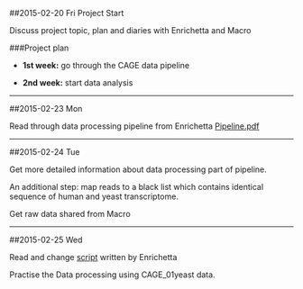 ##2015-02-20 Fri
Project Start

Discuss project topic, plan and diaries with Enrichetta and Macro

###Project plan
-  **1st week:**  go through the CAGE data pipeline

-  **2nd week:**  start data analysis

-----------------------------

##2015-02-23 Mon

Read through data processing pipeline from Enrichetta
[Pipeline.pdf](https://github.com/phite/BB2490_Project/blob/master/Pipeline.pdf)

-------------------------------

##2015-02-24 Tue

Get more detailed information about data processing part of pipeline.

An additional step: map reads to a black list which contains identical sequence of human and yeast transcriptome.

Get raw data shared from Macro

------------------------------

##2015-02-25 Wed

Read and change [script](https://github.com/phite/BB2490_Project/blob/master/SCR_MM_mapping_01.sh) written by Enrichetta

Practise the Data processing using CAGE_01yeast data.


